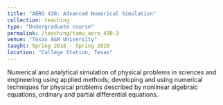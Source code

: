 ```yaml
---
title: "AERO 430: Advanced Numerical Simulation"
collection: teaching
type: "Undergraduate course"
permalink: /teaching/tamu_aero_430-3
venue: "Texas A&M University"
taught: Spring 2018 - Spring 2019
location: "College Station, Texas"
---
```


Numerical and analytical simulation of physical problems in sciences and engineering using applied methods; developing and using numerical techniques for physical problems described by nonlinear algebraic equations, ordinary and partial differential equations.